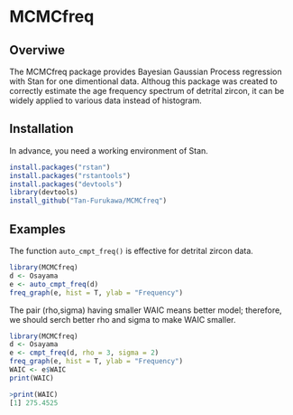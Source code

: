 # MCMCfreq
## Overviwe
The MCMCfreq package provides Bayesian Gaussian Process regression with Stan for one dimentional data. Althoug this package was created to correctly estimate the age frequency spectrum of detrital zircon, it can be widely applied to various data instead of histogram.

## Installation

In advance, you need a working environment of Stan.

```r
install.packages("rstan")
install.packages("rstantools")
install.packages("devtools")
library(devtools)
install_github("Tan-Furukawa/MCMCfreq")
```

## Examples

The function `auto_cmpt_freq()` is effective for detrital zircon data.

```r
library(MCMCfreq)
d <- Osayama
e <- auto_cmpt_freq(d)
freq_graph(e, hist = T, ylab = "Frequency")
```


The pair (rho,sigma) having smaller WAIC means better model;
therefore, we should serch better rho and sigma to make WAIC smaller.

```r
library(MCMCfreq)
d <- Osayama
e <- cmpt_freq(d, rho = 3, sigma = 2)
freq_graph(e, hist = T, ylab = "Frequency")
WAIC <- e$WAIC
print(WAIC)
```
```r
>print(WAIC)
[1] 275.4525
```




